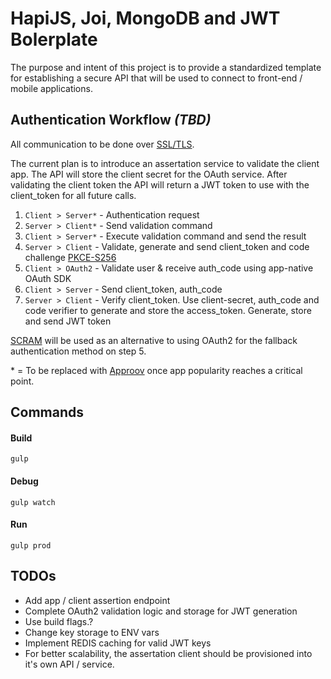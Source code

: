 # HapiJS, Joi, MongoDB and JWT Bolerplate

The purpose and intent of this project is to provide a standardized template for establishing a secure API that will be used to connect to front-end / mobile applications.

## Authentication Workflow _(TBD)_

All communication to be done over [SSL/TLS](https://en.wikipedia.org/wiki/Transport_Layer_Security).

The current plan is to introduce an assertation service to validate the client app. The API will store the client secret for the OAuth service. After validating the client token the API will return a JWT token to use with the client_token for all future calls.

1. `Client > Server*` - Authentication request
2. `Server > Client*` - Send validation command
3. `Client > Server*` - Execute validation command and send the result
4. `Server > Client` - Validate, generate and send client_token and code challenge [PKCE-S256](https://tools.ietf.org/html/rfc7636)
5. `Client > OAuth2` - Validate user & receive auth_code using app-native OAuth SDK
6. `Client > Server` - Send client_token, auth_code
7. `Server > Client` - Verify client_token. Use client-secret, auth_code and code verifier to generate and store the access_token. Generate, store and send JWT token

[SCRAM](https://en.wikipedia.org/wiki/Salted_Challenge_Response_Authentication_Mechanism) will be used as an alternative to using OAuth2 for the fallback authentication method on step 5.

\* = To be replaced with [Approov](https://approov.io/) once app popularity reaches a critical point.

## Commands

#### Build
    gulp

#### Debug
    gulp watch

#### Run
    gulp prod

## TODOs
* Add app / client assertion endpoint
* Complete OAuth2 validation logic and storage for JWT generation
* Use build flags.?
* Change key storage to ENV vars
* Implement REDIS caching for valid JWT keys
* For better scalability, the assertation client should be provisioned into it's own API / service.
